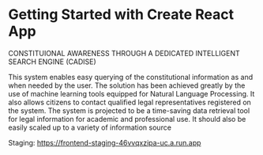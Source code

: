 # Getting Started with Create React App

CONSTITUIONAL AWARENESS THROUGH A DEDICATED INTELLIGENT SEARCH ENGINE (CADISE)

This system enables easy querying of the constitutional information
as and when needed by the user. The solution has been achieved greatly by the use of machine
learning tools equipped for Natural Language Processing. It also allows citizens to contact
qualified legal representatives registered on the system.
The system is projected to be a time-saving data retrieval tool for legal information
for academic and professional use. It should also be easily scaled up to a variety of information
source

Staging: https://frontend-staging-46vvqxzipa-uc.a.run.app
